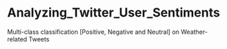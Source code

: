 # Analyzing_Twitter_User_Sentiments
Multi-class classification [Positive, Negative and Neutral] on Weather-related Tweets

